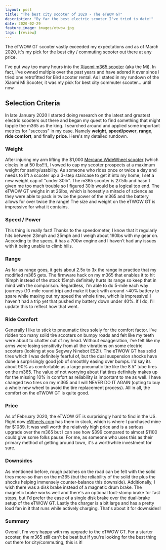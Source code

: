 ```yaml
---
layout: post
title: "The best city scooter of 2020 - The eTWOW GT"
description: "By far the best electric scooter I've tried to date!"
date: 2020-02-29
feature_image: images/etwow.jpg
tags: [review]
---
```


The eTWOW GT scooter vastly exceeded my expectations and as of March 2020, it's my pick for the best city / commuting scooter out there at any price.

<!--more-->

I've put way too many hours into the [Xiaomi m365 scooter](/Xiaomi-m365) (aka the Mi). In fact, I've owned multiple over the past years and have adored it ever since I tried one retrofitted for Bird scooter rental. As I stated in my rundown of the Xiaomi Mi Scooter, it was my pick for best city commuter scooter... until now.

## Selection Criteria
In late January 2020 I started doing research on the latest and greatest electric scooters out there and began my quest to find something that might topple the m365 as the king. I searched around and applied some important metrics for "success" in my case. Namely **weight**, **speed/power**, **range**, **ride comfort**, and finally **price**. Here's my detailed rundown.

### Weight
After injuring my arm lifting the $1,000 [Mercane WideWheel scooter](/WideWheel) (which clocks in at 50 lbs!!!), I vowed to cap my scooter prospects at a maximum weight for sanity/usability. As someone who rides once or twice a day and needs to lift a scooter up a 3-step staircase to get it into my home, I set a new weight cap of "under 30lb". The m365 scooter is 27.5lb and hasn't given me too much trouble so I figured 30lb would be a logical top end. The eTWOW GT weighs in at 26lbs, which is honestly a miracle of science as they were able to pack in twice the power of the m365 and the battery allows for over twice the range! The size and weight on the eTWOW GT is impressive for what it contains.

### Speed / Power
This thing is really fast! Thanks to the speedometer, I know that it regularly hits between 23mph and 25mph and I weigh about 190lbs with my gear on. According to the specs, it has a 700w engine and I haven't had any issues with it being unable to climb hills.

### Range
As far as range goes, it gets about 2.5x to 3x the range in practice that my modified m365 gets. The firmware hack on my m365 that enables it to hit 18mph instead of the stock 15mph definitely hurts its range so keep that in mind with the comparison. Regardless, I'm able to do 5-mile each way journeys (10-mile round trip) and make it back with around \~40% battery to spare while maxing out my speed the whole time, which is impressive! I haven't had a trip yet that pushed my battery down under 40%. If I do, I'll update this to reflect how that went.

### Ride Comfort
Generally I like to stick to pneumatic tires solely for the comfort factor. I've ridden too many solid tire scooters on bumpy roads and felt like my teeth were about to chatter out of my head. Without exaggeration, I've felt like my arms were losing sensitivity from all the vibrations on some electric scooters (looking at you Segway Ninebot ES2!). The eTWOW GT has solid tires which I was definitely fearful of, but the dual suspension shocks have done a surprisingly good job of smoothly easing over bumps. I'd say its about 90% as comfortable as a large pneumatic tire like the 8.5" tube tires on the m365. The value of not worrying about flat tires definitely makes up for the missing 10% in comfort as reliability is important to me as well. I have changed two tires on my m365 and I will NEVER DO IT AGAIN (opting to buy a whole new wheel to avoid the tire replacement process). All in all, the comfort on the eTWOW GT is quite good.

### Price
As of February 2020, the eTWOW GT is surprisingly hard to find in the US. Right now [eWheels.com](https://www.ewheels.com/product/new-e-twow-gt-700w-504wh-25mph/) has them in stock, which is where I purchased mine for $1089. It was well worth the relatively high price and is a serious upgrade over the m365 but I can see how $399 compared to almost $1100 could give some folks pause. For me, as someone who uses this as their primary method of getting around town, it's a worthwhile investment for sure.

### Downsides
As mentioned before, rough patches on the road can be felt with the solid tires more-so than on the m365 (but the reliability of the solid tire plus the shocks helping immensely counter-balance this downside). Additionally, I wish there was a disk brake instead of a magnetic drum brake. The magnetic brake works well and there's an optional foot-stomp brake for fast stops, but I'd prefer the ease of a single disk brake over the dual-brake setup of the eTWOW GT. Lastly the charger is a bit large and has a pretty loud fan in it that runs while actively charging. That's about it for downsides!

### Summary
Overall, I'm very happy with my upgrade to the eTWOW GT. For a starter scooter, the m365 still can't be beat but if you're looking for the best thing out there for city/commuting, this is it!